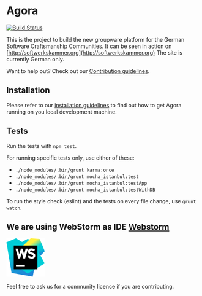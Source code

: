 Agora
=====

[![Build Status](https://travis-ci.org/softwerkskammer/Agora.png)](https://travis-ci.org/softwerkskammer/Agora)

This is the project to build the new groupware platform for the German Software Craftsmanship Communities. It can be seen in action on [http://softwerkskammer.org](http://softwerkskammer.org)
The site is currently German only.

Want to help out? Check out our [Contribution guidelines](/CONTRIBUTING.md).

Installation
------------

Please refer to our [installation guidelines](/INSTALL.md) to find out
how to get Agora running on you local development machine.

Tests
-----

Run the tests with `npm test`.

For running specific tests only, use either of these:
- `./node_modules/.bin/grunt karma:once`
- `./node_modules/.bin/grunt mocha_istanbul:test`
- `./node_modules/.bin/grunt mocha_istanbul:testApp`
- `./node_modules/.bin/grunt mocha_istanbul:testWithDB`

To run the style check (eslint) and the tests on every file change, use `grunt watch`.

We are using WebStorm as IDE [Webstorm](http://www.jetbrains.com/webstorm/)
---------------------------------------------------------------------------

![WebStorm Logo](/dev-goodies/webstorm.svg.png)

Feel free to ask us for a community licence if you are contributing.

